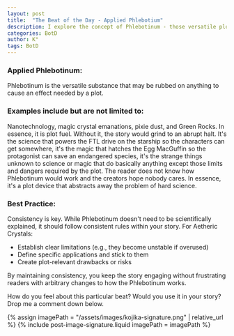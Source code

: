 ```yaml
---
layout: post
title:  "The Beat of the Day - Applied Phlebotium"
description: I explore the concept of Phlebotinum - those versatile plot devices like nanotechnology or magic crystals that help move stories forward without getting bogged down in hard science explanations. While these elements don't need rigorous scientific justification, I emphasize the importance of establishing consistent rules and limitations within your story world to maintain reader engagement. Whether it's Aetheric Crystals or Green Rocks, these tools can serve as effective plot fuel when used thoughtfully and consistently.
categories: BotD
author: K°
tags: BotD
---
```


### Applied Phlebotinum:
Phlebotinum is the versatile substance that may be rubbed on anything to cause an effect needed by a plot.

### Examples include but are not limited to:
Nanotechnology, magic crystal emanations, pixie dust, and Green Rocks. In essence, it is plot fuel. Without it, the story would grind to an abrupt halt. It's the science that powers the FTL drive on the starship so the characters can get somewhere, it's the magic that hatches the Egg MacGuffin so the protagonist can save an endangered species, it's the strange things unknown to science or magic that do basically anything except those limits and dangers required by the plot. The reader does not know how Phlebotinum would work and the creators hope nobody cares. In essence, it's a plot device that abstracts away the problem of hard science.

### Best Practice:
Consistency is key. While Phlebotinum doesn't need to be scientifically explained, it should follow consistent rules within your story. For Aetheric Crystals:

* Establish clear limitations (e.g., they become unstable if overused)
* Define specific applications and stick to them
* Create plot-relevant drawbacks or risks

By maintaining consistency, you keep the story engaging without frustrating readers with arbitrary changes to how the Phlebotinum works.

How do you feel about this particular beat? Would you use it in your story? Drop me a comment down below.

<!-- signature -->
{% assign imagePath = "/assets/images/kojika-signature.png" | relative_url %}
{% include post-image-signature.liquid imagePath = imagePath %}